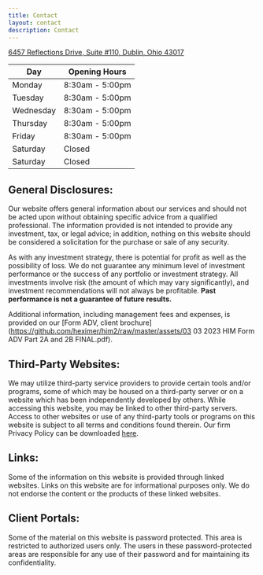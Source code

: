 ```yaml
---
title: Contact
layout: contact
description: Contact
---
```


[6457 Reflections Drive, Suite #110, Dublin, Ohio 43017](https://goo.gl/maps/Zap39DhuXKaU2Lfd6)  

| Day       | Opening Hours   |
| --------- | --------------- |
| Monday    | 8:30am - 5:00pm |
| Tuesday   | 8:30am - 5:00pm |
| Wednesday | 8:30am - 5:00pm |
| Thursday  | 8:30am - 5:00pm |
| Friday    | 8:30am - 5:00pm |
| Saturday  | Closed          |
| Saturday  | Closed          |

## General Disclosures:  
Our website offers general information about our services and should not be acted upon without obtaining specific advice from a qualified professional. The information provided is not intended to provide any investment, tax, or legal advice; in addition, nothing on this website should be considered a solicitation for the purchase or sale of any security.   

As with any investment strategy, there is potential for profit as well as the possibility of loss. We do not guarantee any minimum level of investment performance or the success of any portfolio or investment strategy. All investments involve risk (the amount of which may vary significantly), and investment recommendations will not always be profitable. **Past performance is not a guarantee of future results.**  

Additional information, including management fees and expenses, is provided on our [Form ADV, client brochure](https://github.com/heximer/him2/raw/master/assets/03 03 2023 HIM Form ADV Part 2A and 2B FINAL.pdf). 

## Third-Party Websites:
We may utilize third-party service providers to provide certain tools and/or programs, some of which may be housed on a third-party server or on a website which has been independently developed by others. While accessing this website, you may be linked to other third-party servers. Access to other websites or use of any third-party tools or programs on this website is subject to all terms and conditions found therein. Our firm Privacy Policy can be downloaded [here](https://github.com/heximer/him2/raw/master/assets/Privacy-Policy-10152020.pdf).

## Links:  
Some of the information on this website is provided through linked websites. Links on this website are for informational purposes only. We do not endorse the content or the products of these linked websites.  

## Client Portals:  
Some of the material on this website is password protected. This area is restricted to authorized users only. The users in these password-protected areas are responsible for any use of their password and for maintaining its confidentiality.  
